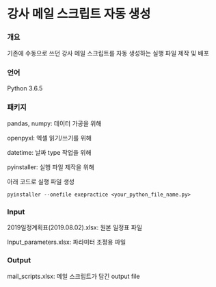# 강사 메일 스크립트 자동 생성

### 개요

기존에 수동으로 쓰던 강사 메일 스크립트를 자동 생성하는 실행 파일 제작 및 배포

### 언어

Python 3.6.5

### 패키지

pandas, numpy: 데이터 가공을 위해

openpyxl: 엑셀 읽기/쓰기를 위해

datetime: 날짜 type 작업을 위해

pyinstaller: 실행 파일 제작을 위해

아래 코드로 실행 파일 생성

```
pyinstaller --onefile exepractice <your_python_file_name.py>
```

### Input

2019일정계획표(2019.08.02).xlsx: 원본 일정표 파일

Input_parameters.xlsx: 파라미터 조정용 파일

### Output

mail_scripts.xlsx: 메일 스크립트가 담긴 output file



